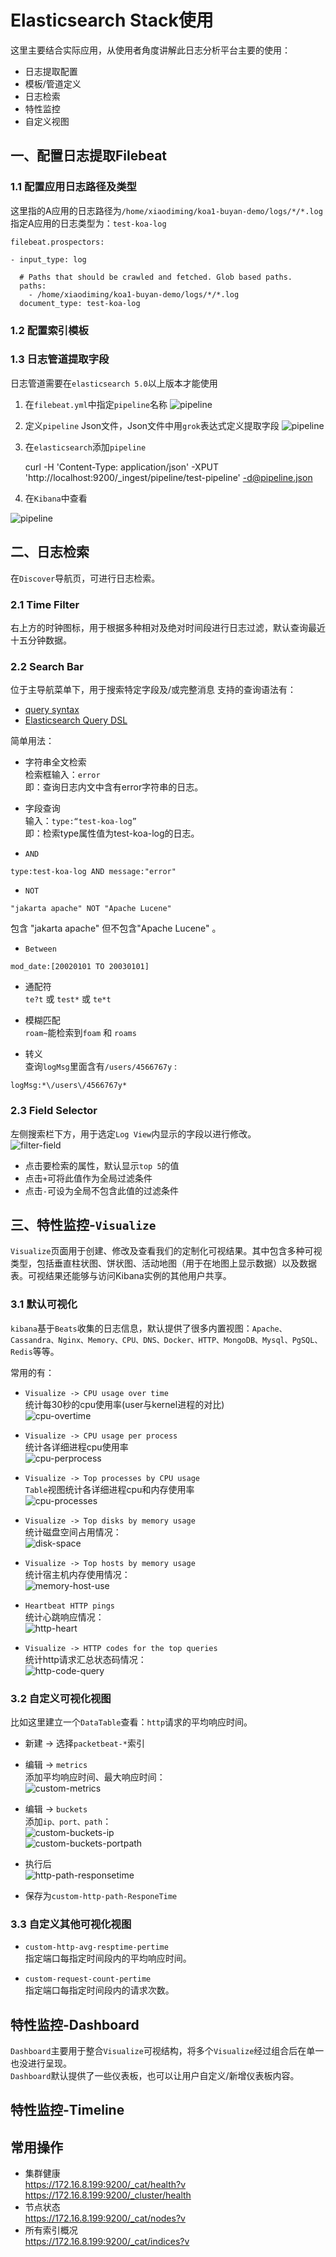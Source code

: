 # Elasticsearch Stack使用    
这里主要结合实际应用，从使用者角度讲解此日志分析平台主要的使用： 
* 日志提取配置  
* 模板/管道定义 
* 日志检索  
* 特性监控 
* 自定义视图

## 一、配置日志提取Filebeat  

###  1.1 配置应用日志路径及类型   
这里指的A应用的日志路径为`/home/xiaodiming/koa1-buyan-demo/logs/*/*.log`    
指定A应用的日志类型为：`test-koa-log`  
```    
filebeat.prospectors:  

- input_type: log

  # Paths that should be crawled and fetched. Glob based paths.
  paths:
    - /home/xiaodiming/koa1-buyan-demo/logs/*/*.log
  document_type: test-koa-log  
```  

### 1.2 配置索引模板    

### 1.3 日志管道提取字段 

日志管道需要在`elasticsearch 5.0`以上版本才能使用

1. 在`filebeat.yml`中指定`pipeline`名称
![pipeline](imgs/filebeat-pipeline.png)
2. 定义`pipeline` Json文件，Json文件中用`grok`表达式定义提取字段
![pipeline](imgs/pipeline-json.png)
3. 在`elasticsearch`添加`pipeline`

    curl -H 'Content-Type: application/json' -XPUT 'http://localhost:9200/_ingest/pipeline/test-pipeline' -d@pipeline.json

4. 在`Kibana`中查看

![pipeline](imgs/pipeline-kibana.png)

## 二、日志检索    
在`Discover`导航页，可进行日志检索。    
 
### 2.1 Time Filter  
右上方的时钟图标，用于根据多种相对及绝对时间段进行日志过滤，默认查询最近十五分钟数据。  
   
### 2.2 Search Bar  
位于主导航菜单下，用于搜索特定字段及/或完整消息
支持的查询语法有：  
* [query syntax](https://lucene.apache.org/core/2_9_4/queryparsersyntax.html)
* [Elasticsearch Query DSL](https://www.elastic.co/guide/en/elasticsearch/reference/5.4/query-dsl.html)   
    
简单用法：  
* 字符串全文检索  
检索框输入：`error`    
即：查询日志内文中含有error字符串的日志。    

* 字段查询    
输入：`type:“test-koa-log”`  
即：检索type属性值为test-koa-log的日志。  
   
* `AND` 
```  
type:test-koa-log AND message:"error"  
```      

* `NOT`    
```  
"jakarta apache" NOT "Apache Lucene"  
```  
包含 "jakarta apache" 但不包含"Apache Lucene" 。
  

* `Between`    
```  
mod_date:[20020101 TO 20030101]  
```  
* 通配符  
`te?t` 或  `test*` 或 `te*t`  
  
* 模糊匹配  
`roam~`能检索到`foam` 和 `roams`  

* 转义  
查询`logMsg`里面含有`/users/4566767y` :  
```  
logMsg:*\/users\/4566767y*  
```

### 2.3 Field Selector   
左侧搜索栏下方，用于选定`Log View`内显示的字段以进行修改。  
![filter-field](imgs/filter-field.jpg)    
* 点击要检索的属性，默认显示`top 5`的值
* 点击`+`可将此值作为全局过滤条件
* 点击`-`可设为全局不包含此值的过滤条件

## 三、特性监控-`Visualize`      
`Visualize`页面用于创建、修改及查看我们的定制化可视结果。其中包含多种可视类型，包括垂直柱状图、饼状图、活动地图（用于在地图上显示数据）以及数据表。可视结果还能够与访问Kibana实例的其他用户共享。  

### 3.1 默认可视化    
`kibana`基于`Beats`收集的日志信息，默认提供了很多内置视图：`Apache、Cassandra、Nginx、Memory、CPU、DNS、Docker、HTTP、MongoDB、Mysql、PgSQL、Redis`等等。  

常用的有：  
* `Visualize -> CPU usage over time`    
统计每30秒的cpu使用率(user与kernel进程的对比)  
![cpu-overtime](imgs/cpu-overtime.png)  

* `Visualize -> CPU usage per process`      
统计各详细进程cpu使用率  
![cpu-perprocess](imgs/cpu-perprocess.png)    
   
* `Visualize -> Top processes by CPU usage`   
`Table`视图统计各详细进程cpu和内存使用率  
![cpu-processes](imgs/cpu-processes.png)    
 
* `Visualize -> Top disks by memory usage`   
统计磁盘空间占用情况：  
![disk-space](imgs/disk-space.png)    

* `Visualize -> Top hosts by memory usage`   
统计宿主机内存使用情况：  
![memory-host-use](imgs/memory-host-use.png)  
 
* `Heartbeat HTTP pings`   
统计心跳响应情况：  
![http-heart](imgs/http-heart-monitor.png)  
  
* `Visualize -> HTTP codes for the top queries`    
统计http请求汇总状态码情况：  
![http-code-query](imgs/http-code-query.png)  


### 3.2 自定义可视化视图  
比如这里建立一个`DataTable`查看：`http`请求的平均响应时间。  
* 新建 -> 选择`packetbeat-*`索引  
* 编辑 -> `metrics`    
添加平均响应时间、最大响应时间：  
![custom-metrics](imgs/custom-metrics.png)    
* 编辑 -> `buckets`    
添加`ip、port、path`：  
![custom-buckets-ip](imgs/custom-buckets-ip.png)   
![custom-buckets-portpath](imgs/custom-buckets-portpath.png)    

* 执行后  
![http-path-responsetime](imgs/http-path-responsetime.png)      

* 保存为`custom-http-path-ResponeTime`   

### 3.3 自定义其他可视化视图  
* `custom-http-avg-resptime-pertime`    
指定端口每指定时间段内的平均响应时间。  

* `custom-request-count-pertime`  
指定端口每指定时间段内的请求次数。   

## 特性监控-Dashboard   
`Dashboard`主要用于整合`Visualize`可视结构，将多个`Visualize`经过组合后在单一也没进行呈现。  
`Dashboard`默认提供了一些仪表板，也可以让用户自定义/新增仪表板内容。  

## 特性监控-Timeline  

## 常用操作    

* 集群健康  
https://172.16.8.199:9200/_cat/health?v  
https://172.16.8.199:9200/_cluster/health
* 节点状态  
https://172.16.8.199:9200/_cat/nodes?v  
* 所有索引概况  
https://172.16.8.199:9200/_cat/indices?v